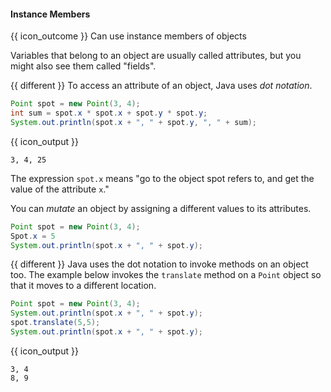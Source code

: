 <div id="title">

#### Instance Members

</div>

<span id="prereqs"></span>

<span id="outcomes">{{ icon_outcome }} Can use instance members of objects</span>

<div id="body">

Variables that belong to an object are usually called attributes, but you might also see them called "fields".

{{ different }} To access an attribute of an object, Java uses _dot notation_.

```java
Point spot = new Point(3, 4);
int sum = spot.x * spot.x + spot.y * spot.y;
System.out.println(spot.x + ", " + spot.y, ", " + sum);
```
{{ icon_output }}
```
3, 4, 25
```
The expression `spot.x` means "go to the object spot refers to, and get the value of the attribute `x`."


You can _mutate_ an object by assigning a different values to its attributes.

```java
Point spot = new Point(3, 4);
Spot.x = 5
System.out.println(spot.x + ", " + spot.y);
```

{{ different }} Java uses the dot notation to invoke methods on an object too. The example below invokes the `translate` method on a `Point` object so that it moves to a different location.

```java
Point spot = new Point(3, 4);
System.out.println(spot.x + ", " + spot.y);
spot.translate(5,5);
System.out.println(spot.x + ", " + spot.y);
```
{{ icon_output }}
```
3, 4
8, 9
```

</div>

<div id="extras">
</div>